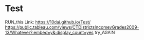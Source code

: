 # Test
RUN_this
Link: https://10dai.github.io/Test/
https://public.tableau.com/views/CTDistrictsIncomevGrades2009-13/Whatever?:embed=y&:display_count=yes
try_AGAIN
